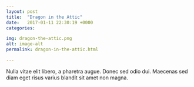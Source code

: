 ```yaml
---
layout: post
title:  "Dragon in the Attic"
date:   2017-01-11 22:30:19 +0000
categories: 

img: dragon-the-attic.png
alt: image-alt
permalink: dragon-in-the-attic.html

---
```


Nulla vitae elit libero, a pharetra augue. Donec sed odio dui. Maecenas sed diam eget risus varius blandit sit amet non magna.
